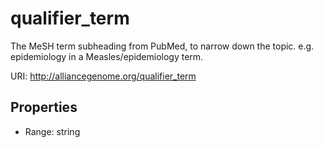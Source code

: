 # qualifier_term

The MeSH term subheading from PubMed, to narrow down the topic. e.g. epidemiology in a Measles/epidemiology term.

URI: http://alliancegenome.org/qualifier_term



<!-- no inheritance hierarchy -->


## Properties

 * Range: string


